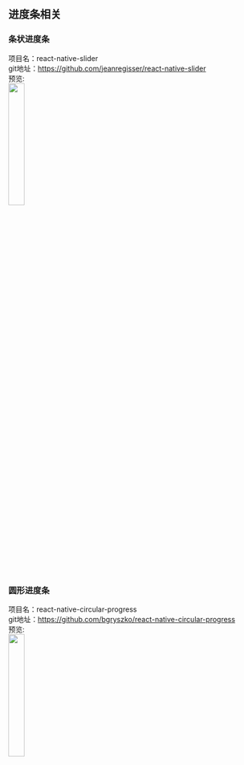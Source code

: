 ## 进度条相关


### 条状进度条

项目名：react-native-slider<br>
git地址：https://github.com/jeanregisser/react-native-slider<br>
预览:<br>
<img src="https://raw.githubusercontent.com/jeanregisser/react-native-slider/master/Screenshots/basic@2x.png" width="25%"/>
<br>


### 圆形进度条<br>
项目名：react-native-circular-progress<br>
git地址：https://github.com/bgryszko/react-native-circular-progress<br>
预览:<br>
<img src="https://github.com/bgryszko/react-native-circular-progress/raw/master/screenshot.gif" width="25%"/>
<br>

